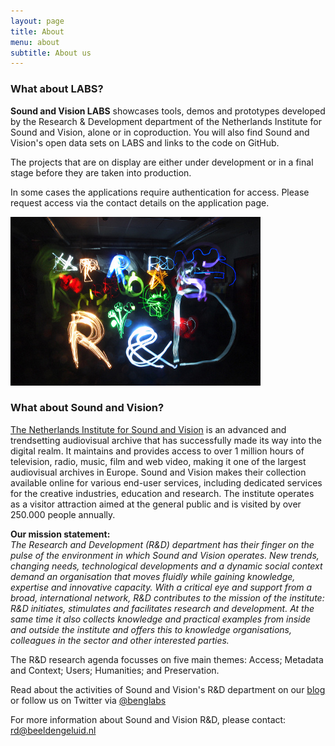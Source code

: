 ```yaml
---
layout: page
title: About
menu: about
subtitle: About us
---
```


### What about LABS?

**Sound and Vision LABS** showcases tools, demos and prototypes developed by the Research & Development department of the Netherlands Institute for Sound and Vision, alone or in coproduction. You will also find Sound and Vision's open data sets on LABS and links to the code on GitHub.

The projects that are on display are either under development or in a final stage before they are taken into production.

In some cases the applications require authentication for access. Please request access via the contact details on the application page.

![Research & Development](/assets/images/benglabs-light.jpg)

<!-- colsplit -->

### What about Sound and Vision?

[The Netherlands Institute for Sound and Vision](https://www.beeldengeluid.nl) is an advanced and trendsetting audiovisual archive that has successfully made its way into the digital realm. It maintains and provides access to over 1 million hours of television, radio, music, film and web video, making it one of the largest audiovisual archives in Europe. Sound and Vision makes their collection available online for various end-user services, including dedicated services for the creative industries, education and research. The institute operates as a visitor attraction aimed at the general public and is visited by over 250.000 people annually.

**Our mission statement:**  
_The Research and Development (R&D) department has their finger on the pulse of the environment in which Sound and Vision operates.  New trends, changing needs, technological developments and a dynamic social context demand an organisation that moves fluidly while gaining knowledge, expertise and innovative capacity. With a critical eye and support from a broad, international network, R&D contributes to the mission of the institute: R&D initiates, stimulates and facilitates research and development. At the same time it also collects knowledge and practical examples from inside and outside the institute and offers this to knowledge organisations, colleagues in the sector and other interested parties._

The R&D research agenda focusses on five main themes: Access; Metadata and Context; Users; Humanities; and Preservation.

Read about the activities of Sound and Vision's R&D department on our [blog](http://www.beeldengeluid.nl/en/blogs/Research-%26-Development-EN) or follow us on Twitter via [@benglabs](https://twitter.com/benglabs)

For more information about Sound and Vision R&D, please contact: [rd@beeldengeluid.nl](mailto:rd@beeldengeluid.nl)
